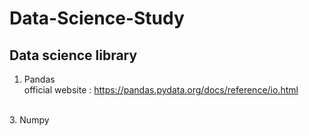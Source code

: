 # Data-Science-Study

## Data science library
1. Pandas</br>
official website : https://pandas.pydata.org/docs/reference/io.html </br>
</br>
3. Numpy </br>
